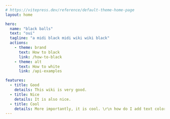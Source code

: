 ```yaml
---
# https://vitepress.dev/reference/default-theme-home-page
layout: home

hero:
  name: "black balls"
  text: "oui"
  tagline: "a midi black midi wiki wiki black"
  actions:
    - theme: brand
      text: How to black
      link: /how-to-black
    - theme: alt
      text: How to white
      link: /api-examples

features:
  - title: Good
    details: This wiki is very good.
  - title: Nice
    details: It is also nice.
  - title: Cool
    details: More importantly, it is cool. \r\n how do I add text colors
---
```


